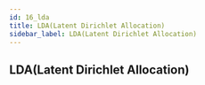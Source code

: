 ```yaml
---
id: 16_lda
title: LDA(Latent Dirichlet Allocation)
sidebar_label: LDA(Latent Dirichlet Allocation)
---
```


## LDA(Latent Dirichlet Allocation)